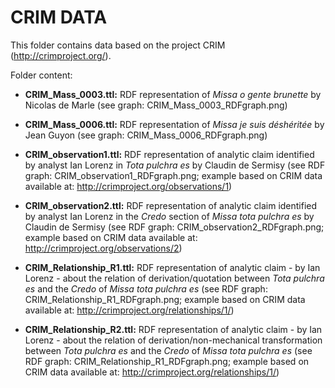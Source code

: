 # CRIM DATA
This folder contains data based on the project CRIM (http://crimproject.org/).

Folder content:
- **CRIM_Mass_0003.ttl:** RDF representation of *Missa o gente brunette* by Nicolas de Marle (see graph: CRIM_Mass_0003_RDFgraph.png)

- **CRIM_Mass_0006.ttl:** RDF representation of *Missa je suis déshéritée* by Jean Guyon (see graph: CRIM_Mass_0006_RDFgraph.png)

- **CRIM_observation1.ttl:** RDF representation of analytic claim identified by analyst Ian Lorenz in *Tota pulchra es* by Claudin de Sermisy (see RDF graph: CRIM_observation1_RDFgraph.png; example based on CRIM data available at: http://crimproject.org/observations/1)

- **CRIM_observation2.ttl:** RDF representation of analytic claim identified by analyst Ian Lorenz in the *Credo* section of *Missa tota pulchra es* by Claudin de Sermisy (see RDF graph: CRIM_observation2_RDFgraph.png; example based on CRIM data available at: http://crimproject.org/observations/2)

- **CRIM_Relationship_R1.ttl:** RDF representation of analytic claim - by Ian Lorenz - about the relation of derivation/quotation between *Tota pulchra es* and the *Credo* of *Missa tota pulchra es* (see RDF graph: CRIM_Relationship_R1_RDFgraph.png; example based on CRIM data available at: http://crimproject.org/relationships/1/)

- **CRIM_Relationship_R2.ttl:** RDF representation of analytic claim - by Ian Lorenz - about the relation of derivation/non-mechanical transformation between *Tota pulchra es* and the *Credo* of *Missa tota pulchra es* (see RDF graph: CRIM_Relationship_R1_RDFgraph.png; example based on CRIM data available at: http://crimproject.org/relationships/1/)
